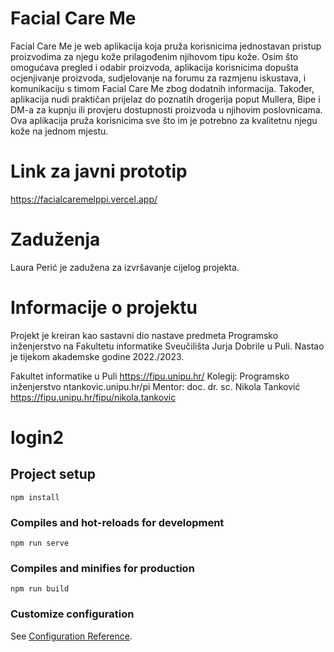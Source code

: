 # Facial Care Me
Facial Care Me je web aplikacija koja pruža korisnicima jednostavan pristup proizvodima za njegu kože prilagođenim njihovom tipu kože. Osim što omogućava pregled i odabir proizvoda, aplikacija korisnicima dopušta ocjenjivanje proizvoda, sudjelovanje na forumu za razmjenu iskustava, i komunikaciju s timom Facial Care Me zbog dodatnih informacija. Također, aplikacija nudi praktičan prijelaz do poznatih drogerija poput Mullera, Bipe i DM-a za kupnju ili provjeru dostupnosti proizvoda u njihovim poslovnicama. Ova aplikacija pruža korisnicima sve što im je potrebno za kvalitetnu njegu kože na jednom mjestu.

# Link za javni prototip
https://facialcaremelppi.vercel.app/

# Zaduženja
Laura Perić je zadužena za izvršavanje cijelog projekta.

# Informacije o projektu
Projekt je kreiran kao sastavni dio nastave predmeta Programsko inženjerstvo na Fakultetu informatike Sveučilišta Jurja Dobrile u Puli. 
Nastao je tijekom akademske godine 2022./2023.

Fakultet informatike u Puli https://fipu.unipu.hr/
Kolegij: Programsko inženjerstvo ntankovic.unipu.hr/pi
Mentor: doc. dr. sc. Nikola Tanković https://fipu.unipu.hr/fipu/nikola.tankovic 



# login2

## Project setup
```
npm install
```

### Compiles and hot-reloads for development
```
npm run serve
```

### Compiles and minifies for production
```
npm run build
```

### Customize configuration
See [Configuration Reference](https://cli.vuejs.org/config/).
